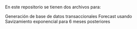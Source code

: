 En este repositorio se tienen dos archivos para:

Generación de base de datos transaccionales
Forecast usando Savizamiento exponencial para 6 meses posteriores
